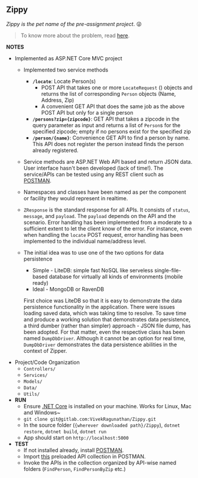 ﻿## Zippy

_Zippy is the pet name of the pre-assignment project_. 😜

>To know more about the problem, read [here](Problem.md).

**NOTES**

- Implemented as ASP.NET Core MVC project
	- Implemented two service methods
		- **`/locate`**: Locate Person(s)
			- POST API that takes one or more `LocateRequest` () objects and returns the list of corresponding `Person` objects (Name, Address, Zip)
			- A convenient GET API that does the same job as the above POST API but only for a single person
		- **`/persons?zip={zipcode}`**:  GET API that takes a zipcode in the query parameter as input and returns a list of `Person`s for the specified zipcode; empty if no persons exist for the specified zip
		- **`/person/{name}`**: Convenience GET API to find a person by name. This API does not register the person instead finds the person already registered.
	- Service methods are ASP.NET Web API based and return JSON data. User interface hasn't been developed (lack of time!). The service/APIs can be tested using any REST client such as [POSTMAN](http://www.getpostman.com).
	- Namespaces and classes have been named as per the component or facility they would represent in realtime.
	- `ZResponse` is the standard response for all APIs. It consists of `status`, `message`, and `payload`. The `payload` depends on the API and the scenario. Error handling has been implemented from a moderate to a sufficient extent to let the client know of the error. For instance, even when handling the `locate` POST request, error handling has been implemented to the individual name/address level.
	- The initial idea was to use one of the two options for data persistence
		- Simple - LiteDB: simple fast NoSQL like serveless single-file-based database for virtually all kinds of environments (mobile ready)
		- Ideal - MongoDB or RavenDB

		First choice was LiteDB so that it is easy to demonstrate the data persistence functionality in the application. There were issues loading saved data, which was taking time to resolve. To save time and produce a working solution that demonstrates data persistence, a third dumber (rather than simpler) approach - JSON file dump, has been adopted. For that matter, even the respective class has been named `DumpDbDriver`. Although it cannot be an option for real time, `DumpDbDriver` demonstrates the data persistence abilities in the context of Zipper.
- Project/Code Organization
	- `Controllers/`
	- `Services/`
	- `Models/`
	- `Data/`
	- `Utils/`
- **RUN**
	- Ensure [.NET Core](https://www.microsoft.com/net/download/core) is installed on your machine. Works for Linux, Mac and Windows~
	- `git clone git@gitlab.com:VivekRagunathan/Zippy.git`
	- In the source folder (`{wherever downloaded path}/Zippy`), `dotnet restore`, `dotnet build`, `dotnet run`
	- App should start on `http://localhost:5000`
- **TEST**
	- If not installed already, install [POSTMAN](http://www.getpostman.com).
	- Import [this](ZIPPY.postman_collection.json) preloaded API collection in POSTMAN.
	- Invoke the APIs in the collection organized by API-wise named folders (`FindPerson`, `FindPersonByZip` etc.)